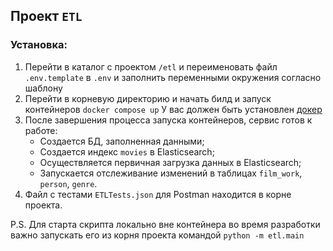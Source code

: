 ## Проект `ETL`

### Установка:
1. Перейти в каталог с проектом `/etl` и переименовать файл `.env.template` в `.env` и заполнить переменными окружения согласно шаблону
2. Перейти в корневую директорию и начать билд и запуск контейнеров
    `docker compose up`
    У вас должен быть установлен [докер](https://docs.docker.com/engine/install/)
3. После завершения процесса запуска контейнеров, сервис готов к работе:
   - Создается БД, заполненная данными;
   - Создается индекс `movies` в Elasticsearch;
   - Осуществляется первичная загрузка данных в Elasticsearch;
   - Запускается отслеживание изменений в таблицах `film_work`, `person`, `genre`.
4. Файл с тестами `ETLTests.json` для Postman находится в корне проекта.

P.S. Для старта скрипта локально вне контейнера во время разработки важно запускать его из корня проекта командой
`python -m etl.main`
